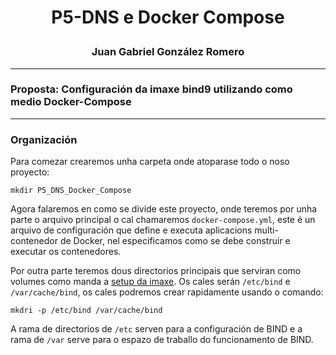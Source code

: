 <h1>
<p align=center>
P5-DNS e Docker Compose 
</p>
</h1>
<h3>
<p align=center>
Juan Gabriel González Romero
</p>
</h3>

---
### Proposta: Configuración da imaxe bind9 utilizando como medio Docker-Compose
---
### Organización
Para comezar crearemos unha carpeta onde atoparase todo o noso proyecto:
```
mkdir P5_DNS_Docker_Compose
```
Agora falaremos en como se divide este proyecto, onde teremos por unha parte o arquivo principal o cal chamaremos `docker-compose.yml`, este é un arquivo de configuración que define e executa aplicacions multi-contenedor de Docker, nel especificamos como se debe construir e executar os contenedores. 

Por outra parte teremos dous directorios principais que serviran como volumes como manda a [setup da imaxe](https://hub.docker.com/r/internetsystemsconsortium/bind9). Os cales serán `/etc/bind` e `/var/cache/bind`, os cales podremos crear rapidamente usando o comando:
```
mkdri -p /etc/bind /var/cache/bind
```
A rama de directorios de `/etc` serven para a configuración de BIND e a rama de `/var` serve para o espazo de traballo do funcionamento de BIND.
